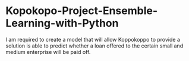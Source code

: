 # Kopokopo-Project-Ensemble-Learning-with-Python
I am required to create a model that will allow Koppokoppo to provide a solution is able to predict whether a loan offered to the certain small and medium enterprise will be paid off. 
